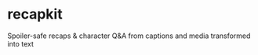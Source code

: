 # recapkit
Spoiler-safe recaps &amp; character Q&amp;A from captions and media transformed into text
